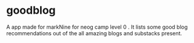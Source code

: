 # goodblog

A app made for markNine for neog camp level 0 . 
It lists some good blog recommendations out of the all amazing blogs and substacks present.


